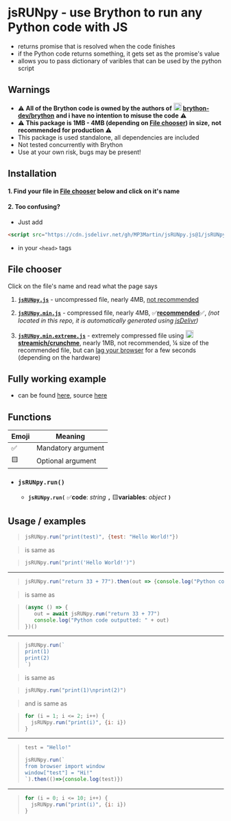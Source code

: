 # jsRUNpy - use Brython to run any Python code with JS
* returns promise that is resolved when the code finishes
* if the Python code returns something, it gets set as the promise's value
* allows you to pass dictionary of varibles that can be used by the python script

## Warnings
* ⚠ **All of the Brython code is owned by the authors of** [<img src="https://camo.githubusercontent.com/b079fe922f00c4b86f1b724fbc2e8141c468794ce8adbc9b7456e5e1ad09c622/68747470733a2f2f6564656e742e6769746875622e696f2f537570657254696e7949636f6e732f696d616765732f7376672f6769746875622e737667" alt="gh" width="18"/>](https://github.com/brython-dev/brython) **[brython-dev/brython](https://github.com/brython-dev/brython)** **and i have no intention to misuse the code** ⚠
* ⚠ **This package is 1MB - 4MB (depending on [File chooser](#file-chooser)) in size,** **not recommended for production** ⚠
* This package is used standalone, all dependencies are included
* Not tested concurrently with Brython
* Use at your own risk, bugs may be present!

## Installation
#### 1. Find your file in **[File chooser](#file-chooser)** below and click on it's name

#### 2. Too confusing?
* Just add
```html
<script src="https://cdn.jsdelivr.net/gh/MP3Martin/jsRUNpy.js@1/jsRUNpy.min.js"></script>
```
*  in your `<head>` tags

## File chooser
Click on the file's name and read what the page says
1. <b><code><a href="https://parse.mp3martin.xyz/?url=Add+this+to+your+%27amp%27lt%27semi%27head%27amp%27gt%27semi%27+tags:%3Cbr%2F%3E%3Cpre+style%3D%27color:%20%23000000c7%27%3E%3Ccode%3E%27amp%27lt%27semi%27script+src%3D%22https:%2F%2Fcdn.jsdelivr.net%2Fgh%2FMP3Martin%2FjsRUNpy.js%401%2F%7B1%7D%22%27amp%27gt%27semi%27%27amp%27lt%27semi%27%2Fscript%27amp%27gt%27semi%27%3C%2Fcode%3E%3C%2Fpre%3E&placeholder=1,jsRUNpy.js&type=display">jsRUNpy.js</a></code></b> - uncompressed file, nearly 4MB, <ins>not recommended</ins>

2. <b><code><a href="https://parse.mp3martin.xyz/?url=Add+this+to+your+%27amp%27lt%27semi%27head%27amp%27gt%27semi%27+tags:%3Cbr%2F%3E%3Cpre+style%3D%27color:%20%23000000c7%27%3E%3Ccode%3E%27amp%27lt%27semi%27script+src%3D%22https:%2F%2Fcdn.jsdelivr.net%2Fgh%2FMP3Martin%2FjsRUNpy.js%401%2F%7B1%7D%22%27amp%27gt%27semi%27%27amp%27lt%27semi%27%2Fscript%27amp%27gt%27semi%27%3C%2Fcode%3E%3C%2Fpre%3E&placeholder=1,jsRUNpy.min.js&type=display">jsRUNpy.min.js</a></code></b> - compressed file, nearly 4MB, ✅<ins>**recommended**</ins>✅, *(not located in this repo, it is automatically generated using [jsDelivr](https://www.jsdelivr.com/))* 

3. <b><code><a href="https://parse.mp3martin.xyz/?url=Add+this+to+your+%27amp%27lt%27semi%27head%27amp%27gt%27semi%27+tags:%3Cbr%2F%3E%3Cpre+style%3D%27color:%20%23000000c7%27%3E%3Ccode%3E%27amp%27lt%27semi%27script+src%3D%22https:%2F%2Fcdn.jsdelivr.net%2Fgh%2FMP3Martin%2FjsRUNpy.js%401%2F%7B1%7D%22%27amp%27gt%27semi%27%27amp%27lt%27semi%27%2Fscript%27amp%27gt%27semi%27%3C%2Fcode%3E%3C%2Fpre%3E&placeholder=1,jsRUNpy.min.extreme.js&type=display">jsRUNpy.min.extreme.js</a></code></b> - extremely compressed file using [<img src="https://camo.githubusercontent.com/b079fe922f00c4b86f1b724fbc2e8141c468794ce8adbc9b7456e5e1ad09c622/68747470733a2f2f6564656e742e6769746875622e696f2f537570657254696e7949636f6e732f696d616765732f7376672f6769746875622e737667" alt="gh" width="18"/>](https://github.com/brython-dev/brython) **[streamich/crunchme](https://github.com/streamich/crunchme)**, nearly 1MB, not recommended, ¼ size of the recommended file, but can <ins>lag your browser</ins> for a few seconds (depending on the hardware)

## Fully working example
* can be found [here](https://codesandbox.io/s/github/MP3Martin/jsRUNpy.js/tree/main/examples/example-multiply?file=/index.html), source [here](https://github.com/MP3Martin/jsRUNpy.js/blob/main/examples/example-multiply/index.html)

## Functions

|Emoji|Meaning|
|--|--|
|✅|Mandatory argument|
|🟨|Optional argument|

* ### **`jsRUNpy.run()`**
  * **`jsRUNpy.run(`** ✅**code**: *string* **`,`** 🟨**variables**: *object* **`)`**

## Usage / examples
> ```js
> jsRUNpy.run("print(test)", {test: "Hello World!"}) 
> ```

> is same as

> ```js
> jsRUNpy.run("print('Hello World!')") 
> ```

---

> ```js
> jsRUNpy.run("return 33 + 77").then(out => {console.log("Python code outputted: " + out)})
> ```

> is same as

> ```js
> (async () => {
>    out = await jsRUNpy.run("return 33 + 77")
>    console.log("Python code outputted: " + out)
> })()
> ```

---

> ```js
> jsRUNpy.run(`
> print(1)
> print(2)
> `)
> ```

> is same as

> ```js
> jsRUNpy.run("print(1)\nprint(2)")
> ```

> and is same as

> ```js
> for (i = 1; i <= 2; i++) {
>   jsRUNpy.run("print(i)", {i: i})
> }
> ```

---

> ```js
> test = "Hello!"
> 
> jsRUNpy.run(`
> from browser import window
> window["test"] = "Hi!"
> `).then(()=>{console.log(test)})
> ```

---

> ```js
> for (i = 0; i <= 10; i++) {
>   jsRUNpy.run("print(i)", {i: i})
> }
> ```
